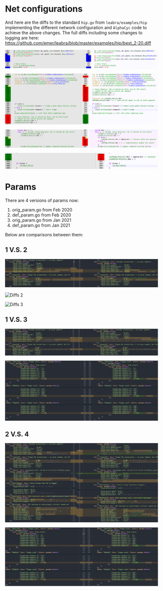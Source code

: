 # Net configurations
And here are the diffs to the standard `hip.go` from `leabra/examples/hip` implementing the different network configuration and `AlphaCyc` code to achieve the above changes.  The full diffs including some changes to logging are here:  https://github.com/emer/leabra/blob/master/examples/hip/best_2-20.diff

![](fig_netconfig_diffs.png?raw=true "ConfigNet Diffs")

![](fig_alphacyc_diffs_1.png?raw=true "AlphaCyc Diffs 1")

![](fig_alphacyc_diffs_2.png?raw=true "AlphaCyc Diffs 2")

![](fig_alphacyc_diffs_3.png?raw=true "AlphaCyc Diffs 3")

# Params
There are 4 versions of params now:
1. orig_param.go from Feb 2020
2. def_param.go from Feb 2020
3. orig_param.go from Jan 2021
3. def_param.go from Jan 2021

Below are comparisons between them:

## 1 V.S. 2
![](1vs2_diffs_1.png?raw=true "Diffs 1")

![](1vs2_diffs_2.png.png?raw=true "Diffs 2")

![](1vs2_diffs_3.png.png?raw=true "Diffs 3")

## 1 V.S. 3
![](1vs3_diffs_1.png?raw=true "Diffs 1")

![](1vs3_diffs_2.png?raw=true "Diffs 2")

## 2 V.S. 4
![](2vs4_diffs_1.png?raw=true "Diffs 1")

![](2vs4_diffs_2.png?raw=true "Diffs 2")